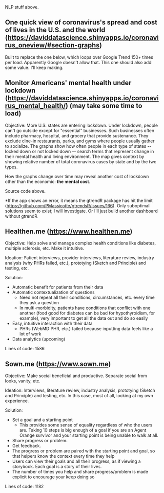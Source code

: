 NLP stuff above. 

## One quick view of coronavirus's spread and cost of lives in the U.S. and the world (https://daviddatascience.shinyapps.io/coronavirus_oneview/#section-graphs)

Built to replace the one below, which loops over Google Trend 150+ times per load. Apparently Google doesn't allow that. This one should also add some value. I'll keep making. 

## Monitor Americans' mental health under lockdown (https://daviddatascience.shinyapps.io/coronavirus_mental_health/) (may take some time to load)

Objective: More U.S. states are entering lockdown. Under lockdown, people can't go outside except for "essential" businesses. Such businesses often include pharmacy, hospital, and grocery that provide sustenance. They exclude dine-in restaurants, parks, and gyms where people usually gather to socialize. The graphs show how often people in each type of states -- locked down or not locked down -- search terms that represent change in their mental health and living environment. The map gives context by showing relative number of total coronavirus cases by state and by the two types. 

How the graphs change over time may reveal another cost of lockdown other than the economic: **the mental cost**. 

Source code above. 

*If the app shows an error, it means the gtrendR package has hit the limit (https://github.com/PMassicotte/gtrendsR/issues/166). Only suboptimal solutions seem to exist; I will investigate. Or I'll just build another dashboard without gtrendR. 

## Healthen.me (https://www.healthen.me)

Objective: Help solve and manage complex health conditions like diabetes, multiple sclerosis, etc. Make it intuitive. 

Ideation: Patient interviews, provider interviews, literature review, industry analysis (why PHRs failed, etc.), prototying (Sketch and Principle) and testing, etc. 

Solution: 
- Automatic benefit for patients from their data
- Automatic contextualization of questions
  - Need not repeat all their conditions, circumstances, etc. every time they ask a question
  - In multi-morbidity, patients have conditions that conflict with one another (food good for diabetes can be bad for hypothyroidism, for example), very important to get all the data out and do so easily
- Easy, intuitive interaction with their data
  - PHRs (WebMD PHR, etc.) failed because inputting data feels like a lot of work
- Data analytics (upcoming)

Lines of code: 1586

## Sown.me (https://www.sown.me)

Objective: Make social beneficial and productive. Separate social from looks, vanity, etc. 

Ideation: Interviews, literature review, industry analysis, prototying (Sketch and Principle) and testing, etc. In this case, most of all, looking at my own experience. 

Solution: 
- Set a goal and a starting point
  - This provides some sense of equality regardless of who the users are. Taking 10 steps is big enough of a goal if you are an Agent Orange survivor and your starting point is being unable to walk at all. 
- Share progress or problem. 
- Get feedback. 
- The progress or problem are paired with the starting point and goal, so that helpers know the context every time they help
- Users can view their goals and all their progress, as if viewing a storybook. Each goal is a story of their lives. 
- The number of times you help and share progress/problem is made explicit to encourage your keep doing so

Lines of code: 1182
